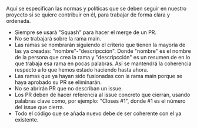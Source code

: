 Aquí se especifican las normas y políticas que se deben seguir en nuestro proyecto si se quiere contribuir en él, para trabajar de forma clara y ordenada.

- Siempre se usará "Squash" para hacer el merge de un PR.
- No se trabajará sobre la rama main.
- Las ramas se nombrarán siguiendo el criterio que tienen la mayoría de las ya creadas: "nombre"-"descripcción". Donde "nombre" es el nombre de la persona que crea la rama y "descripcción" es un resumen de en lo que trabaja esa rama en pocas palabras. Así se mantendrá la coherencia respecto a lo que hemos estado haciendo hasta ahora.
- Las ramas que ya hayan sido fusionadas con la rama main porque se haya aprobado su PR se eliminarán.
- No se abrirán PR que no describan un issue.
- Los PR deben de hacer referencia al issue concreto que cierran, usando palabras clave como, por ejemplo: "Closes #1", donde #1 es el número del issue que cierra.
- Todo el código que se añada nuevo debe de ser coherente con el ya existente.
